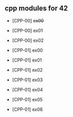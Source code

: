 ## cpp modules for 42

- [CPP-00] ~~ex00~~
- [CPP-00] ex01
- [CPP-00] ex02

- [CPP-01] ex00
- [CPP-01] ex01
- [CPP-01] ex02
- [CPP-01] ex03
- [CPP-01] ex04
- [CPP-01] ex05
- [CPP-01] ex06